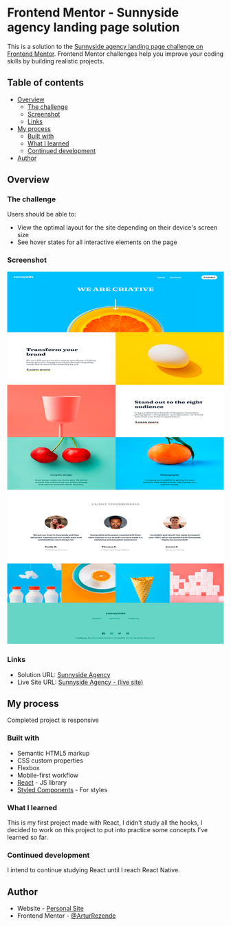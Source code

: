 # Frontend Mentor - Sunnyside agency landing page solution

This is a solution to the [Sunnyside agency landing page challenge on Frontend Mentor](https://www.frontendmentor.io/challenges/sunnyside-agency-landing-page-7yVs3B6ef). Frontend Mentor challenges help you improve your coding skills by building realistic projects.

## Table of contents

- [Overview](#overview)
  - [The challenge](#the-challenge)
  - [Screenshot](#screenshot)
  - [Links](#links)
- [My process](#my-process)
  - [Built with](#built-with)
  - [What I learned](#what-i-learned)
  - [Continued development](#continued-development)
- [Author](#author)

## Overview

### The challenge

Users should be able to:

- View the optimal layout for the site depending on their device's screen size
- See hover states for all interactive elements on the page

### Screenshot

![solution](https://github.com/ArturFrontEnd/SunnySide/blob/master/Sunnyside-Agency.jpg)

### Links

- Solution URL: <a href="https://nostalgic-einstein-26cc56.netlify.app/">Sunnyside Agency</a>
- Live Site URL: <a href="https://nostalgic-einstein-26cc56.netlify.app/">Sunnyside Agency - (live site)</a>

## My process

Completed project is responsive

### Built with

- Semantic HTML5 markup
- CSS custom properties
- Flexbox
- Mobile-first workflow
- [React](https://reactjs.org/) - JS library
- [Styled Components](https://styled-components.com/) - For styles

### What I learned

This is my first project made with React, I didn't study all the hooks, I decided to work on this project to put into practice some concepts I've learned so far.

### Continued development

I intend to continue studying React until I reach React Native.

## Author

- Website - <a href="https://projeto-site-pessoal-51cd3.web.app/" target="_blank">Personal Site</a>
- Frontend Mentor - [@ArturRezende](https://www.frontendmentor.io/profile/ArturdaSilvaRezende/)

